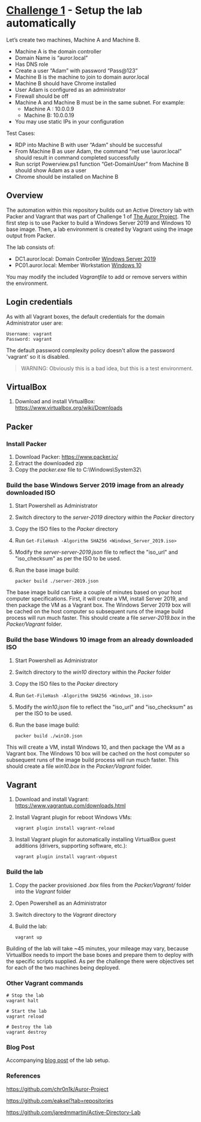 # [Challenge 1](https://docs.google.com/document/d/1Zk_O_JpFQk5JQRGF9CAC0plml3ua3hCQ5VBDLxE2GQI/edit#) - Setup the lab automatically

Let’s create two machines, Machine A and Machine B.
- Machine A is the domain controller
- Domain Name is “auror.local”
- Has DNS role
- Create a user “Adam” with password “Pass@123”
- Machine B is the machine to join to domain auror.local
- Machine B should have Chrome installed
- User Adam is configured as an administrator
- Firewall should be off
- Machine A and Machine B must be in the same subnet. For example:
	- Machine A : 10.0.0.9
	- Machine B: 10.0.0.19
- You may use static IPs in your configuration

Test Cases:
- RDP into Machine B with user “Adam” should be successful
- From Machine B as user Adam, the command “net use \\auror.local” should result in
command completed successfully
- Run script Powerview.ps1 function “Get-DomainUser” from Machine B should show
Adam as a user
- Chrome should be installed on Machine B

## Overview

The automation within this repository builds out an Active Directory lab with Packer and Vagrant that was part of Challenge 1 of [The Auror Project](https://www.linkedin.com/feed/update/urn:li:activity:6919205808157155328/). The first step is to use Packer to build a Windows Server 2019 and Windows 10 base image. Then, a lab environment is created by Vagrant using the image output from Packer.


The lab consists of:
- DC1.auror.local: Domain Controller [Windows Server 2019](https://www.microsoft.com/en-us/evalcenter/evaluate-windows-server-2019)
- PC01.auror.local: Member Workstation [Windows 10](https://www.microsoft.com/en-us/evalcenter/evaluate-windows-10-enterprise)


You may modify the included *Vagrantfile* to add or remove servers within the environment.

## Login credentials

As with all Vagrant boxes, the default credentials for the domain Administrator user are:

```
Username: vagrant
Password: vagrant
```

The default password complexity policy doesn't allow the password 'vagrant' so it is disabled.

> WARNING: Obviously this is a bad idea, but this is a test environment.

## VirtualBox

1. Download and install VirtualBox: https://www.virtualbox.org/wiki/Downloads

## Packer

### Install Packer

1. Download Packer: https://www.packer.io/
2. Extract the downloaded zip
3. Copy the *packer.exe* file to C:\Windows\System32\


### Build the base Windows Server 2019 image from an already downloaded ISO

1. Start Powershell as Administrator
2. Switch directory to the *server-2019* directory within the *Packer* directory
3. Copy the ISO files to the *Packer* directory
4. Run ```Get-FileHash -Algorithm SHA256 <Windows_Server_2019.iso>```
5. Modify the *server-server-2019.json* file to reflect the "iso_url" and "iso_checksum" as per the ISO to be used.
6. Run the base image build:

    ```
    packer build ./server-2019.json
    ```

The base image build can take a couple of minutes based on your host computer specifications. First, it will create a VM, install Server 2019, and then package the VM as a Vagrant box. The Windows Server 2019 box will be cached on the host computer so subsequent runs of the image build process will run much faster. This should create a file *server-2019.box* in the *Packer/Vagrant* folder.


### Build the base Windows 10 image from an already downloaded ISO

1. Start Powershell as Administrator
2. Switch directory to the *win10* directory within the *Packer* folder
3. Copy the ISO files to the *Packer* directory
4. Run ```Get-FileHash -Algorithm SHA256 <Windows_10.iso>```
5. Modify the *win10.json* file to reflect the "iso_url" and "iso_checksum" as per the ISO to be used.
6. Run the base image build:

    ```
    packer build ./win10.json
    ```

This will create a VM, install Windows 10, and then package the VM as a Vagrant box. The Windows 10 box will be cached on the host computer so subsequent runs of the image build process will run much faster. This should create a file *win10.box* in the *Packer/Vagrant* folder.


## Vagrant

1. Download and install Vagrant: https://www.vagrantup.com/downloads.html
2. Install Vagrant plugin for reboot Windows VMs:

    ```
    vagrant plugin install vagrant-reload
    ```

3. Install Vagrant plugin for automatically installing VirtualBox guest additions (drivers, supporting software, etc.):

    ```
    vagrant plugin install vagrant-vbguest
    ```

### Build the lab

1. Copy the packer provisioned *.box* files from the *Packer/Vagrant/* folder into the *Vagrant* folder
2. Open Powershell as an Administrator
3. Switch directory to the *Vagrant* directory
4. Build the lab:

    ```
    vagrant up
    ```

Building of the lab will take ~45 minutes, your mileage may vary, because VirtualBox needs to import the base boxes and prepare them to deploy with the specific scripts supplied. As per the challenge there were objectives set for each of the two machines being deployed.


### Other Vagrant commands

```
# Stop the lab
vagrant halt

# Start the lab
vagrant reload

# Destroy the lab
vagrant destroy
```

### Blog Post

Accompanying [blog post](https://macrosec.tech/index.php/2022/04/26/the-auror-project-challenge-1/) of the lab setup.

### References
https://github.com/chr0n1k/Auror-Project

https://github.com/eaksel?tab=repositories

https://github.com/jaredmmartin/Active-Directory-Lab
